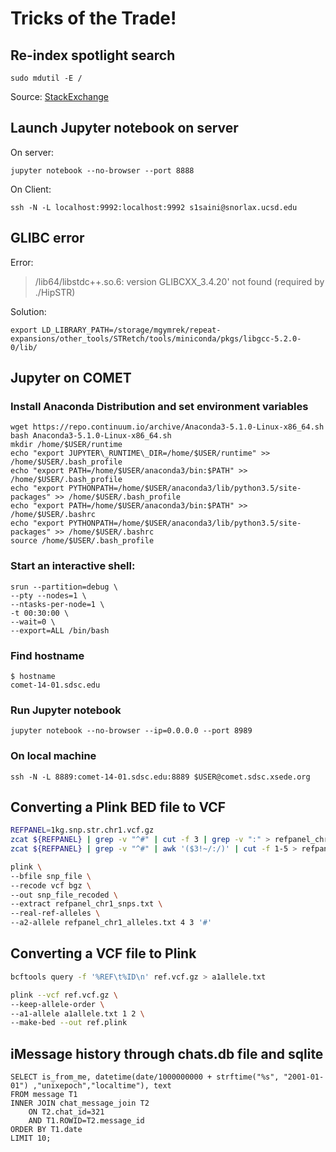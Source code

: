 
# Tricks of the Trade!

## Re-index spotlight search

    sudo mdutil -E /
Source: [StackExchange](https://apple.stackexchange.com/questions/236741/single-application-not-showing-up-in-spotlight)  

## Launch Jupyter notebook on server
On server:

    jupyter notebook --no-browser --port 8888
    
On Client:

    ssh -N -L localhost:9992:localhost:9992 s1saini@snorlax.ucsd.edu

## GLIBC error

Error:
> /lib64/libstdc++.so.6: version GLIBCXX_3.4.20' not found (required by ./HipSTR)

Solution:

    export LD_LIBRARY_PATH=/storage/mgymrek/repeat-expansions/other_tools/STRetch/tools/miniconda/pkgs/libgcc-5.2.0-0/lib/

## Jupyter on COMET

### Install Anaconda Distribution and set environment variables
	wget https://repo.continuum.io/archive/Anaconda3-5.1.0-Linux-x86_64.sh
	bash Anaconda3-5.1.0-Linux-x86_64.sh
	mkdir /home/$USER/runtime
	echo "export JUPYTER\_RUNTIME\_DIR=/home/$USER/runtime" >> /home/$USER/.bash_profile
	echo "export PATH=/home/$USER/anaconda3/bin:$PATH" >> /home/$USER/.bash_profile
	echo "export PYTHONPATH=/home/$USER/anaconda3/lib/python3.5/site-packages" >> /home/$USER/.bash_profile
	echo "export PATH=/home/$USER/anaconda3/bin:$PATH" >> /home/$USER/.bashrc
	echo "export PYTHONPATH=/home/$USER/anaconda3/lib/python3.5/site-packages" >> /home/$USER/.bashrc
	source /home/$USER/.bash_profile

### Start an interactive shell:

	srun --partition=debug \
	--pty --nodes=1 \
	--ntasks-per-node=1 \
	-t 00:30:00 \
	--wait=0 \
	--export=ALL /bin/bash

### Find hostname

	$ hostname
	comet-14-01.sdsc.edu

### Run Jupyter notebook

	jupyter notebook --no-browser --ip=0.0.0.0 --port 8989

### On local machine

	ssh -N -L 8889:comet-14-01.sdsc.edu:8889 $USER@comet.sdsc.xsede.org
	
## Converting a Plink BED file to VCF
```bash
REFPANEL=1kg.snp.str.chr1.vcf.gz
zcat ${REFPANEL} | grep -v "^#" | cut -f 3 | grep -v ":" > refpanel_chr1_snps.txt
zcat ${REFPANEL} | grep -v "^#" | awk '($3!~/:/)' | cut -f 1-5 > refpanel_chr1_alleles.txt

plink \
--bfile snp_file \
--recode vcf bgz \
--out snp_file_recoded \
--extract refpanel_chr1_snps.txt \
--real-ref-alleles \
--a2-allele refpanel_chr1_alleles.txt 4 3 '#'
```

## Converting a VCF file to Plink
```bash
bcftools query -f '%REF\t%ID\n' ref.vcf.gz > a1allele.txt

plink --vcf ref.vcf.gz \
--keep-allele-order \
--a1-allele a1allele.txt 1 2 \
--make-bed --out ref.plink
```

## iMessage history through chats.db file and sqlite
```
SELECT is_from_me, datetime(date/1000000000 + strftime("%s", "2001-01-01") ,"unixepoch","localtime"), text
FROM message T1 
INNER JOIN chat_message_join T2 
    ON T2.chat_id=321
    AND T1.ROWID=T2.message_id 
ORDER BY T1.date
LIMIT 10;
```
